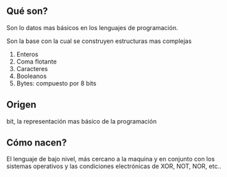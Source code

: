 
## Qué son?
Son lo datos mas básicos en los lenguajes de programación.

Son la base con la cual se construyen estructuras mas complejas

1. Enteros
2. Coma flotante
3. Caracteres
4. Booleanos
5. Bytes: compuesto por 8 bits

## Origen

bit, la representación mas básico de la programación

## Cómo nacen?

El lenguaje de bajo nivel, más cercano a la maquina y en conjunto con los sistemas operativos y las condiciones electrónicas de XOR, NOT, NOR, etc..


